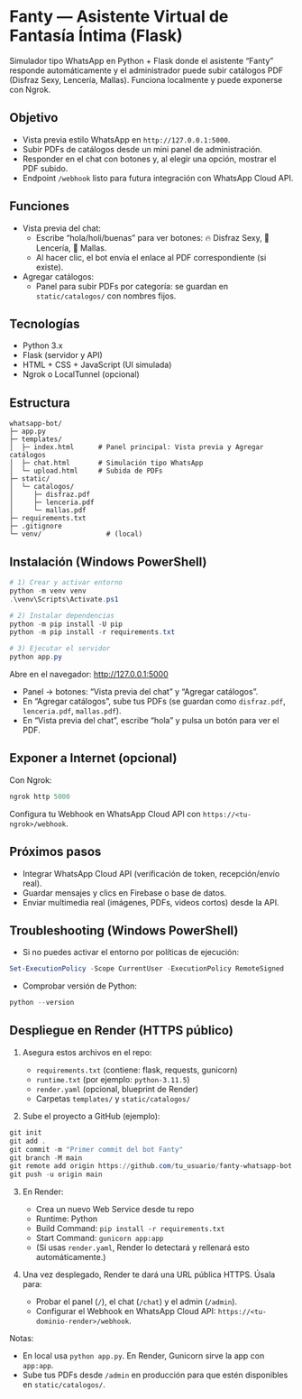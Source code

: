 # Fanty — Asistente Virtual de Fantasía Íntima (Flask)

Simulador tipo WhatsApp en Python + Flask donde el asistente “Fanty” responde automáticamente y el administrador puede subir catálogos PDF (Disfraz Sexy, Lencería, Mallas). Funciona localmente y puede exponerse con Ngrok.

## Objetivo

- Vista previa estilo WhatsApp en `http://127.0.0.1:5000`.
- Subir PDFs de catálogos desde un mini panel de administración.
- Responder en el chat con botones y, al elegir una opción, mostrar el PDF subido.
- Endpoint `/webhook` listo para futura integración con WhatsApp Cloud API.

## Funciones

- Vista previa del chat:
   - Escribe “hola/holi/buenas” para ver botones: 🔥 Disfraz Sexy, 👙 Lencería, 🧦 Mallas.
   - Al hacer clic, el bot envía el enlace al PDF correspondiente (si existe).
- Agregar catálogos:
   - Panel para subir PDFs por categoría: se guardan en `static/catalogos/` con nombres fijos.

## Tecnologías

- Python 3.x
- Flask (servidor y API)
- HTML + CSS + JavaScript (UI simulada)
- Ngrok o LocalTunnel (opcional)

## Estructura

```
whatsapp-bot/
├─ app.py
├─ templates/
│  ├─ index.html      # Panel principal: Vista previa y Agregar catálogos
│  ├─ chat.html       # Simulación tipo WhatsApp
│  └─ upload.html     # Subida de PDFs
├─ static/
│  └─ catalogos/
│     ├─ disfraz.pdf
│     ├─ lenceria.pdf
│     └─ mallas.pdf
├─ requirements.txt
├─ .gitignore
└─ venv/                # (local)
```

## Instalación (Windows PowerShell)

```powershell
# 1) Crear y activar entorno
python -m venv venv
.\venv\Scripts\Activate.ps1

# 2) Instalar dependencias
python -m pip install -U pip
python -m pip install -r requirements.txt

# 3) Ejecutar el servidor
python app.py
```

Abre en el navegador: http://127.0.0.1:5000

- Panel → botones: “Vista previa del chat” y “Agregar catálogos”.
- En “Agregar catálogos”, sube tus PDFs (se guardan como `disfraz.pdf`, `lenceria.pdf`, `mallas.pdf`).
- En “Vista previa del chat”, escribe “hola” y pulsa un botón para ver el PDF.

## Exponer a Internet (opcional)

Con Ngrok:
```powershell
ngrok http 5000
```
Configura tu Webhook en WhatsApp Cloud API con `https://<tu-ngrok>/webhook`.

## Próximos pasos

- Integrar WhatsApp Cloud API (verificación de token, recepción/envío real).
- Guardar mensajes y clics en Firebase o base de datos.
- Enviar multimedia real (imágenes, PDFs, videos cortos) desde la API.

## Troubleshooting (Windows PowerShell)

- Si no puedes activar el entorno por políticas de ejecución:
```powershell
Set-ExecutionPolicy -Scope CurrentUser -ExecutionPolicy RemoteSigned
```
- Comprobar versión de Python:
```powershell
python --version
```

## Despliegue en Render (HTTPS público)

1) Asegura estos archivos en el repo:
   - `requirements.txt` (contiene: flask, requests, gunicorn)
   - `runtime.txt` (por ejemplo: `python-3.11.5`)
   - `render.yaml` (opcional, blueprint de Render)
   - Carpetas `templates/` y `static/catalogos/`

2) Sube el proyecto a GitHub (ejemplo):
```powershell
git init
git add .
git commit -m "Primer commit del bot Fanty"
git branch -M main
git remote add origin https://github.com/tu_usuario/fanty-whatsapp-bot.git
git push -u origin main
```

3) En Render:
   - Crea un nuevo Web Service desde tu repo
   - Runtime: Python
   - Build Command: `pip install -r requirements.txt`
   - Start Command: `gunicorn app:app`
   - (Si usas `render.yaml`, Render lo detectará y rellenará esto automáticamente.)

4) Una vez desplegado, Render te dará una URL pública HTTPS. Úsala para:
   - Probar el panel (`/`), el chat (`/chat`) y el admin (`/admin`).
   - Configurar el Webhook en WhatsApp Cloud API: `https://<tu-dominio-render>/webhook`.

Notas:
- En local usa `python app.py`. En Render, Gunicorn sirve la app con `app:app`.
- Sube tus PDFs desde `/admin` en producción para que estén disponibles en `static/catalogos/`.
